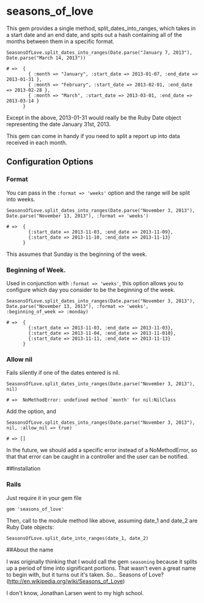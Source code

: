 seasons_of_love
=========

This gem provides a single method, split_dates_into_ranges, which takes in a start date
and an end date, and spits out a hash containing all of the months between them in a 
specific format.

    SeasonsOfLove.split_dates_into_ranges(Date.parse("January 7, 2013"), Date.parse("March 14, 2013"))

    # =>  {
            { :month => "January", :start_date => 2013-01-07, :end_date => 2013-01-31 }, 
            { :month => "February", :start_date => 2013-02-01, :end_date => 2013-02-28 }, 
            { :month => "March", :start_date => 2013-03-01, :end_date => 2013-03-14 }
          }

Except in the above, 2013-01-31 would really be the Ruby Date object representing the date January
31st, 2013.

This gem can come in handy if you need to split a report up into data received in each month.

## Configuration Options

### Format

You can pass in the `:format => 'weeks'` option and the range will be split into weeks.

    SeasonsOfLove.split_dates_into_ranges(Date.parse("November 3, 2013"), Date.parse("November 13, 2013"), :format => 'weeks')

    # =>  {
            {:start_date => 2013-11-03, :end_date => 2013-11-09},
            {:start_date => 2013-11-10, :end_date => 2013-11-13}
          }

This assumes that Sunday is the beginning of the week.

### Beginning of Week.

Used in conjunction with `:format => 'weeks'`, this option allows you to configure which day you 
consider to be the beginning of the week.

    SeasonsOfLove.split_dates_into_ranges(Date.parse("November 3, 2013"), Date.parse("November 13, 2013"), :format => 'weeks', :beginning_of_week => :monday)

    # =>  {
            {:start_date => 2013-11-03, :end_date => 2013-11-03},
            {:start_date => 2013-11-04, :end_date => 2013-11-010},
            {:start_date => 2013-11-11, :end_date => 2013-11-13}
          }

### Allow nil

Fails silently if one of the dates entered is nil.  

    SeasonsOfLove.split_dates_into_ranges(Date.parse("November 3, 2013"), nil)

    # =>  NoMethodError: undefined method `month' for nil:NilClass

Add the option, and

    SeasonsOfLove.split_dates_into_ranges(Date.parse("November 3, 2013"), nil, :allow_nil => true)

    # => []

In the future, we should add a specific error instead of a NoMethodError, so that that 
error can be caught in a controller and the user can be notified.

##Installation

### Rails

Just require it in your gem file

    gem 'seasons_of_love'

Then, call to the module method like above, assuming date_1 and date_2 are Ruby Date objects:

    SeasonsOfLove.split_date_into_ranges(date_1, date_2)

##About the name

I was originally thinking that I would call the gem `seasoning` because it splits up a period of 
time into significant portions.  That wasn't even a great name to begin with, but it turns out it's
taken.  So... Seasons of Love?(http://en.wikipedia.org/wiki/Seasons_of_Love)

I don't know, Jonathan Larsen went to my high school.
